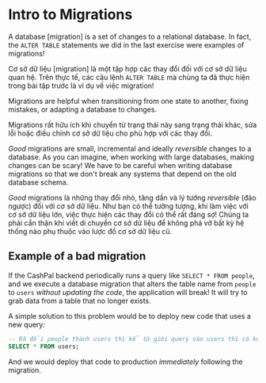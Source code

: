 # Intro to Migrations

A database [migration] is a set of changes to a relational database. In fact, the `ALTER TABLE` statements we did in the last exercise were examples of migrations!

Cơ sở dữ liệu [migration] là một tập hợp các thay đổi đối với cơ sở dữ liệu quan hệ. Trên thực tế, các câu lệnh `ALTER TABLE` mà chúng ta đã thực hiện trong bài tập trước là ví dụ về việc migration!

Migrations are helpful when transitioning from one state to another, fixing mistakes, or adapting a database to changes. 

Migrations rất hữu ích khi chuyển từ trạng thái này sang trạng thái khác, sửa lỗi hoặc điều chỉnh cơ sở dữ liệu cho phù hợp với các thay đổi.

*Good* migrations are small, incremental and ideally *reversible* changes to a database. As you can imagine, when working with large databases, making changes can be scary! We have to be careful when writing database migrations so that we don't break any systems that depend on the old database schema.

*Good* migrations là những thay đổi nhỏ, tăng dần và lý tưởng *reversible* (đảo ngược) đối với cơ sở dữ liệu. Như bạn có thể tưởng tượng, khi làm việc với cơ sở dữ liệu lớn, việc thực hiện các thay đổi có thể rất đáng sợ! Chúng ta phải cẩn thận khi viết di chuyển cơ sở dữ liệu để không phá vỡ bất kỳ hệ thống nào phụ thuộc vào lược đồ cơ sở dữ liệu cũ.


## Example of a bad migration

If the CashPal backend periodically runs a query like `SELECT * FROM people`, and we execute a database migration that alters the table name from `people` to `users` *without updating the code*, the application will break! It will try to grab data from a table that no longer exists.

A simple solution to this problem would be to deploy new code that uses a new query:

```sql
-- Đã đổi people thành users thì kể từ giời query vào users thì có kết quả trả về còn people thì không
SELECT * FROM users;
```

And we would deploy that code to production *immediately* following the migration.
